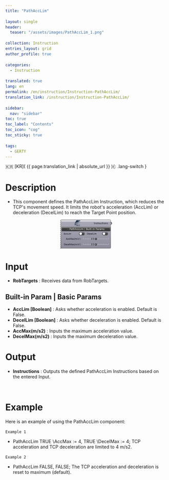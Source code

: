 ```yaml
---
title: "PathAccLim"

layout: single
header:
  teaser: "/assets/images/PathAccLim_1.png"

collection: Instruction
entries_layout: grid
author_profile: true

categories:
  - Instruction

translated: true
lang: en
permalink: /en/instruction/Instruction-PathAccLim/
translation_link: /instruction/Instruction-PathAccLim/

sidebar:
  nav: "sidebar"
toc: true
toc_label: "Contents"
toc_icon: "cog"
toc_sticky: true

tags: 
  - GERTY
---
```


:kr: [KR]( {{ page.translation_link | absolute_url }} ){: .lang-switch }

# Description

* This component defines the PathAccLim Instruction, which reduces the TCP's movement speed. It limits the robot's acceleration (AccLim) or deceleration (DecelLim) to reach the Target Point position.

<p align="center">  <img src="/assets/images/PathAccLim_1.png" align="center" width="32%"></p>

# Input
* **RobTargets** : Receives data from RobTargets.

## Built-in Param | Basic Params

* **AccLim [Boolean]** : Asks whether acceleration is enabled. Default is False.  
* **DecelLim [Boolean]** : Asks whether deceleration is enabled. Default is False.  
* **AccMax(m/s2)** : Inputs the maximum acceleration value. 
* **DecelMax(m/s2)** : Inputs the maximum deceleration value.

# Output

* **Instructions** : Outputs the defined PathAccLim Instructions based on the entered Input.

<br>

# Example

Here is an example of using the PathAccLim component:

`Example 1`

- PathAccLim TRUE \AccMax := 4, TRUE \DecelMax := 4; TCP acceleration and TCP deceleration are limited to 4 m/s2. 

`Example 2`

- PathAccLim FALSE, FALSE; The TCP acceleration and deceleration is reset to maximum (default).